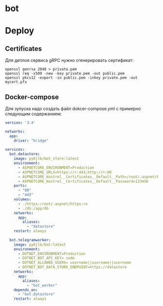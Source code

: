 # bot

# Deploy

## Certificates

Для деплоя сервиса gRPC нужно сгенерировать сертификат:
```
openssl genrsa 2048 > private.pem
openssl req -x509 -new -key private.pem -out public.pem
openssl pkcs12 -export -in public.pem -inkey private.pem -out mycert.pfx
```

## Docker-compose

Для зупуска надо создать файл dokcer-compose.yml с примерно следующим содержанием:
```yml
version: '3.4' 

networks: 
  app: 
    driver: "bridge" 
 
services: 
  bot.datastore: 
    image: py6jlb/bot_store:latest 
    environment: 
      - ASPNETCORE_ENVIRONMENT=Production 
      - ASPNETCORE_URLS=https://+:443;http://+:80 
      - ASPNETCORE_Kestrel__Certificates__Default__Path=/root/.aspnet/https/mycert.pfx 
      - ASPNETCORE_Kestrel__Certificates__Default__Password=123456 
    ports: 
      - "80" 
      - "443" 
    volumes: 
      - ./https:/root/.aspnet/https:ro 
      - ./db:/app/db 
    networks: 
      app: 
        aliases: 
          - "datastore" 
    restart: always 
 
  bot.telegramworker: 
    image: py6jlb/bot:latest 
    environment: 
      - DOTNET_ENVIRONMENT=Production 
      - DOTNET_BOT_API_KEY= code 
      - DOTNET_ALLOWED_USERS= username||username||username 
      - DOTNET_BOT_DATA_STORE_ENDPOINT=https://datastore 
    networks: 
      app: 
        aliases: 
          - "bot_worker" 
    depends_on: 
      - "bot.datastore" 
    restart: always 
```

